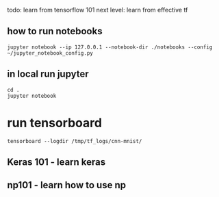 todo: learn from tensorflow 101
next level: learn from effective tf

## how to run notebooks
```
jupyter notebook --ip 127.0.0.1 --notebook-dir ./notebooks --config ~/jupyter_notebook_config.py 
```

## in local run jupyter

```
cd .
jupyter notebook
```

# run tensorboard
```
tensorboard --logdir /tmp/tf_logs/cnn-mnist/
```

## Keras 101 - learn keras

## np101 - learn how to use np
